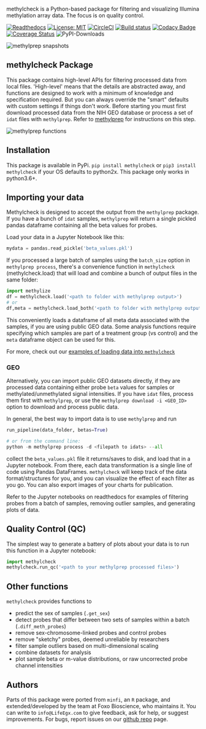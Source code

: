 methylcheck is a Python-based package for filtering and visualizing Illumina methylation array data. The focus is on quality control.

[![Readthedocs](https://readthedocs.com/projects/life-epigenetics-methylcheck/badge/?version=latest)](https://life-epigenetics-methylcheck.readthedocs-hosted.com/en/latest/) [![License: MIT](https://img.shields.io/badge/License-MIT-yellow.svg)](https://opensource.org/licenses/MIT) [![CircleCI](https://circleci.com/gh/LifeEGX/methylcheck.svg?style=shield&circle-token=58a514d3924fcfe0287c109d2323b7f697956ec9)](https://circleci.com/gh/LifeEGX/methylcheck) [![Build status](https://ci.appveyor.com/api/projects/status/j15lpvjg1q9u2y17?svg=true)](https://ci.appveyor.com/project/life_epigenetics/methQC) [![Codacy Badge](https://api.codacy.com/project/badge/Grade/aedf5c223e39415180ff35153b2bad89)](https://www.codacy.com?utm_source=github.com&amp;utm_medium=referral&amp;utm_content=LifeEGX/methylcheck&amp;utm_campaign=Badge_Grade)
[![Coverage Status](https://coveralls.io/repos/github/LifeEGX/methylcheck/badge.svg?t=OVL45Q)](https://coveralls.io/github/LifeEGX/methylcheck) ![PyPI-Downloads](https://img.shields.io/pypi/dm/methylcheck.svg?label=pypi%20downloads&logo=PyPI&logoColor=white)

![methylprep snapshots](https://raw.githubusercontent.com/LifeEGX/methylcheck/master/docs/methylcheck_overview.png "methylcheck snapshots")

## methylcheck Package

This package contains high-level APIs for filtering processed data from local files. 'High-level' means that the details are abstracted away, and functions are designed to work with a minimum of knowledge and specification required. But you can always override the "smart" defaults with custom settings if things don't work. Before starting you must first download processed data from the NIH GEO database or process a set of `idat` files with `methylprep`. Refer to [methylprep](https://life-epigenetics-methylprep.readthedocs-hosted.com/en/latest/index.html) for instructions on this step.

![methylprep functions](https://raw.githubusercontent.com/LifeEGX/methylcheck/dev/docs/methylcheck_functions.png)

## Installation

This package is available in PyPi.
`pip install methylcheck` or `pip3 install methylcheck` if your OS defaults to python2x. This package only works in python3.6+.

## Importing your data

Methylcheck is designed to accept the output from the `methylprep` package. If you have a bunch of `idat` samples, `methylprep` will return a single pickled pandas dataframe containing all the beta values for probes.

Load your data in a Jupyter Notebook like this:

```python
mydata = pandas.read_pickle('beta_values.pkl')
```

If you processed a large batch of samples using the `batch_size` option in `methylprep process`, there's a convenience function in `methylcheck` (methylcheck.load) that will load and combine a bunch of output files in the same folder:

```python
import methylize
df = methylcheck.load('<path to folder with methylprep output>')
# or
df,meta = methylcheck.load_both('<path to folder with methylprep output>')
```

This conveniently loads a dataframe of all meta data associated with the samples, if you are using public GEO data. Some analysis functions require specifying which samples are part of a treatment group (vs control) and the `meta` dataframe object can be used for this.

For more, check out our [examples of loading data into `methylcheck`](https://life-epigenetics-methylcheck.readthedocs-hosted.com/en/latest/docs/demo_qc_functions.html)

### GEO

Alternatively, you can import public GEO datasets directly, if they are processed data containing either probe `beta` values for samples or methylated/unmethylated signal intensities. If you have `idat` files, process them first with `methylprep`, or use the `methylprep download -i <GEO_ID>` option to download and process public data.

In general, the best way to import data is to use `methylprep` and run
```python
run_pipeline(data_folder, betas=True)

# or from the command line:
python -m methylprep process -d <filepath to idats> --all
```

collect the `beta_values.pkl` file it returns/saves to disk, and load that in a Jupyter notebook. From there, each data transformation is a single line of code using Pandas DataFrames. `methylcheck` will keep track of the data format/structures for you, and you can visualize the effect of each filter as you go. You can also export images of your charts for publication.

Refer to the Jupyter notebooks on readthedocs for examples of filtering probes from a batch of samples, removing outlier samples, and generating plots of data.

## Quality Control (QC)

The simplest way to generate a battery of plots about your data is to run this function in a Jupyter notebook:

```python
import methylcheck
methylcheck.run_qc('<path to your methylprep processed files>')
```

## Other functions

`methylcheck` provides functions to
- predict the sex of samples (`.get_sex`)
- detect probes that differ between two sets of samples within a batch (`.diff_meth_probes`)
- remove sex-chromosome-linked probes and control probes
- remove "sketchy" probes, deemed unreliable by researchers
- filter sample outliers based on multi-dimensional scaling
- combine datasets for analysis
- plot sample beta or m-value distributions, or raw uncorrected probe channel intensities

## Authors

Parts of this package were ported from `minfi`, an `R` package, and extended/developed by the team at Foxo Bioscience, who maintains it. You can write to `info@LifeEgx.com` to give feedback, ask for help, or suggest improvements. For bugs, report issues on our [github repo](https://github.com/lifeEGX/methylcheck) page.
